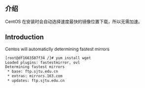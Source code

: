 ## 介绍

CentOS 在安装时会自动选择速度最快的镜像位置下载，所以无需加速。

## Introduction

Centos will automaticlly determining fastest mirrors

``` bash
[root@df1663587f34 /]# yum install wget
Loaded plugins: fastestmirror, ovl
Determining fastest mirrors
 * base: ftp.sjtu.edu.cn
 * extras: mirrors.163.com
 * updates: ftp.sjtu.edu.cn
```
